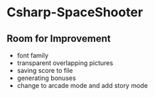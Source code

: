# Csharp-SpaceShooter

## Room for Improvement
- font family
- transparent overlapping pictures
- saving score to file
- generating bonuses
- change to arcade mode and add story mode
